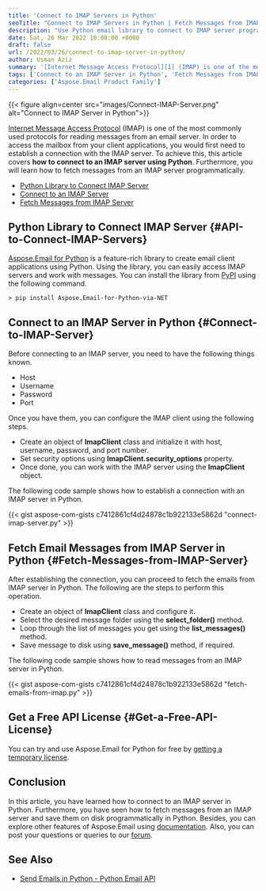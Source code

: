 ```yaml
---
title: 'Connect to IMAP Servers in Python'
seoTitle: "Connect to IMAP Servers in Python | Fetch Messages from IMAP Server"
description: "Use Python email library to connect to IMAP server programmatically in Python. Read email messages from IMAP servers in Python."
date: Sat, 26 Mar 2022 10:08:00 +0000
draft: false
url: /2022/03/26/connect-to-imap-server-in-python/
author: Usman Aziz
summary: '[Internet Message Access Protocol][1] (IMAP) is one of the most commonly used protocols for reading messages from an email server. In order to access the mailbox from your client applications, you would first need to establish a connection with the IMAP server. To achieve this, this article covers **how to connect to an IMAP server using Python**. Furthermore, you will learn how to fetch messages from an IMAP server programmatically.'
tags: ['Connect to an IMAP Server in Python', 'Fetch Messages from IMAP Server in Python', 'Python Library to Connect IMAP Server', 'python email library']
categories: ['Aspose.Email Product Family']
---
```




{{< figure align=center src="images/Connect-IMAP-Server.png" alt="Connect to IMAP Server in Python">}}


[Internet Message Access Protocol][2] (IMAP) is one of the most commonly used protocols for reading messages from an email server. In order to access the mailbox from your client applications, you would first need to establish a connection with the IMAP server. To achieve this, this article covers **how to connect to an IMAP server using Python**. Furthermore, you will learn how to fetch messages from an IMAP server programmatically.

*   [Python Library to Connect IMAP Server][3]
*   [Connect to an IMAP Server][4]
*   [Fetch Messages from IMAP Server][5]

## Python Library to Connect IMAP Server {#API-to-Connect-IMAP-Servers}

[Aspose.Email for Python][6] is a feature-rich library to create email client applications using Python. Using the library, you can easily access IMAP servers and work with messages. You can install the library from [PyPI][7] using the following command.

```
> pip install Aspose.Email-for-Python-via-NET
```

## Connect to an IMAP Server in Python {#Connect-to-IMAP-Server}

Before connecting to an IMAP server, you need to have the following things known.

*   Host
*   Username
*   Password
*   Port

Once you have them, you can configure the IMAP client using the following steps.

*   Create an object of **ImapClient** class and initialize it with host, username, password, and port number.
*   Set security options using ****ImapClient**.security\_options** property.
*   Once done, you can work with the IMAP server using the ******ImapClient****** object.

The following code sample shows how to establish a connection with an IMAP server in Python.

{{< gist aspose-com-gists c7412861cf4d24878c1b922133e5862d "connect-imap-server.py" >}}

## Fetch Email Messages from IMAP Server in Python {#Fetch-Messages-from-IMAP-Server}

After establishing the connection, you can proceed to fetch the emails from IMAP server in Python. The following are the steps to perform this operation.

*   Create an object of ****ImapClient**** class and configure it.
*   Select the desired message folder using the **select\_folder()** method.
*   Loop through the list of messages you get using the **list\_messages()** method.
*   Save message to disk using **save\_message()** method, if required.

The following code sample shows how to read messages from an IMAP server in Python.

{{< gist aspose-com-gists c7412861cf4d24878c1b922133e5862d "fetch-emails-from-imap.py" >}}

## Get a Free API License {#Get-a-Free-API-License}

You can try and use Aspose.Email for Python for free by [getting a temporary license][8].

## Conclusion

In this article, you have learned how to connect to an IMAP server in Python. Furthermore, you have seen how to fetch messages from an IMAP server and save them on disk programmatically in Python. Besides, you can explore other features of Aspose.Email using [documentation][9]. Also, you can post your questions or queries to our [forum][10].

## See Also

*   [Send Emails in Python - Python Email API][11]




[1]: https://en.wikipedia.org/wiki/Internet_Message_Access_Protocol
[2]: https://en.wikipedia.org/wiki/Internet_Message_Access_Protocol
[3]: #API-to-Connect-IMAP-Servers
[4]: #Connect-to-IMAP-Server
[5]: #Fetch-Messages-from-IMAP-Server
[6]: https://products.aspose.com/email/python-net/
[7]: https://pypi.org/project/Aspose.Email-for-Python-via-NET/
[8]: https://purchase.aspose.com/temporary-license
[9]: https://docs.aspose.com/email/python-net/
[10]: https://forum.aspose.com/
[11]: https://blog.aspose.com/2021/05/21/send-emails-in-python/




